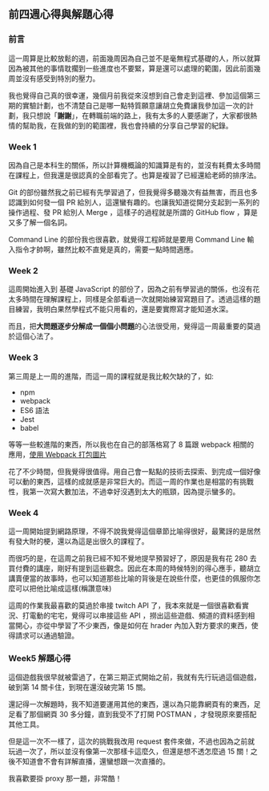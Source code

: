## 前四週心得與解題心得

### 前言
這一周算是比較放鬆的週，前面幾周因為自己並不是毫無程式基礎的人，所以就算因為被其他的事情耽擱到一些進度也不要緊，算是還可以處理的範圍，因此前面幾周並沒有感受到特別的壓力。

我也覺得自己真的很幸運，幾個月前我從來沒想到自己會走到這裡、參加這個第三期的實驗計劃，也不清楚自己是哪一點特質願意讓胡立免費讓我參加這一次的計劃，我只想說「**謝謝**」，在轉職前端的路上，我有太多的人要感謝了，大家都很熱情的幫助我，在我做的到的範圍裡，我也會持續的分享自己學習的紀錄。

### Week 1 
因為自己是本科生的關係，所以計算機概論的知識算是有的，並沒有耗費太多時間在課程上，但我還是很認真的全部看完了。也算是複習了已經還給老師的排序法。

Git 的部份雖然我之前已經有先學習過了，但我覺得多聽幾次有益無害，而且也多認識到如何發一個 PR 給別人，這還蠻有趣的。也讓我知道從開分支起到一系列的操作過程、發 PR 給別人 Merge ，這樣子的過程就是所謂的 GitHub flow ，算是又多了解一個名詞。

Command Line 的部份我也很喜歡，就覺得工程師就是要用 Command Line 輸入指令才帥啊，雖然比較不直覺是真的，需要一點時間適應。

### Week 2
這周開始進入到 基礎 JavaScript 的部份了，因為之前有學習過的關係，也沒有花太多時間在理解課程上，同樣是全部看過一次就開始練習寫題目了。透過這樣的題目練習，我明白果然學程式不能只用看的，還是要實際寫才能知道水深。

而且，把**大問題逐步分解成一個個小問題**的心法很受用，覺得這一周最重要的莫過於這個心法了。

### Week 3
第三周是上一周的進階，而這一周的課程就是我比較欠缺的了，如:
* npm
* webpack
* ES6 語法
* Jest
* babel

等等一些較進階的東西，所以我也在自己的部落格寫了 8 篇跟 webpack 相關的應用，[使用 Webpack 打包圖片](https://medium.com/@pvt5r486/%E4%BD%BF%E7%94%A8-webpack-%E6%89%93%E5%8C%85%E5%9C%96%E7%89%87-8f0e0f453f30)

花了不少時間，但我覺得很值得。用自己會一點點的技術去探索、到完成一個好像可以動的東西，這樣的成就感是非常巨大的。而這一周的作業也是相當的有挑戰性，我第一次寫大數加法，不過幸好沒遇到太大的瓶頸，因為提示蠻多的。

### Week 4
這一周開始提到網路原理，不得不說我覺得這個章節比喻得很好，最驚訝的是居然有發大財的梗，還以為這是出很久的課程了。

而很巧的是，在這周之前我已經不知不覺地提早預習好了，原因是我有花 280 去買付費的講座，剛好有提到這些觀念。因此在本周的時候特別的得心應手，聽胡立講賣便當的故事時，也可以知道那些比喻的背後是在說些什麼，也更佳的佩服你怎麼可以把他比喻成這樣(稱讚意味)

這周的作業我最喜歡的莫過於串接 twitch API 了，我本來就是一個很喜歡看實況、打電動的宅宅，覺得可以串接這些 API ，撈出這些遊戲、頻道的資料感到相當開心，亦從中學習了不少東西，像是如何在 hrader 內加入對方要求的東西，使得請求可以通過驗證。

### Week5 解題心得
這個遊戲我很早就被雷過了，在第三期正式開始之前，我就有先行玩過這個遊戲，破到第 14 關卡住，到現在還沒破完第 15 關。

還記得一次解題時，我不知道要運用其他的東西，還以為只能靠網頁有的東西，足足看了那個網頁 30 多分鐘，直到我受不了打開 POSTMAN ，才發現原來要搭配其他工具。

但是這一次不一樣了，這次的挑戰我改用 request 套件來做，不過也因為之前就玩過一次了，所以並沒有像第一次那樣卡這麼久，但還是想不透怎麼過 15 關！之後不知道會不會有詳解直播，還蠻想跟一次直播的。

我喜歡要掛 proxy 那一題，非常酷！